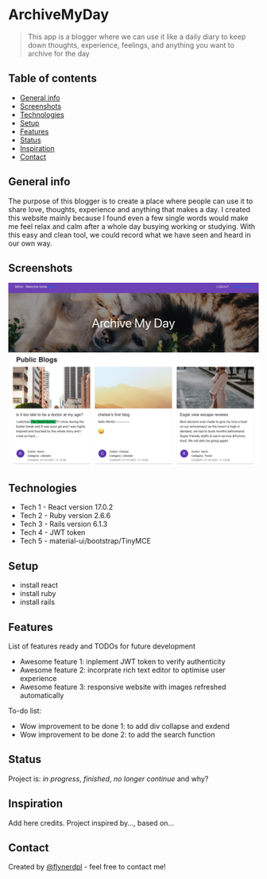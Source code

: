 # ArchiveMyDay
> This app is a blogger where we can use it like a daily diary to keep down thoughts, experience, feelings, and anything you want to archive for the day

## Table of contents
* [General info](#general-info)
* [Screenshots](#screenshots)
* [Technologies](#technologies)
* [Setup](#setup)
* [Features](#features)
* [Status](#status)
* [Inspiration](#inspiration)
* [Contact](#contact)

## General info
The purpose of this blogger is to create a place where people can use it to share love, thoughts, experience and anything that makes a day.
I created this website mainly because I found even a few single words would make me feel relax and calm after a whole day busying working or studying.
With this easy and clean tool, we could record what we have seen and heard in our own way.

## Screenshots
![Example screenshot](/image.js/homePage.png)

## Technologies
* Tech 1 - React version 17.0.2
* Tech 2 - Ruby version 2.6.6
* Tech 3 - Rails version 6.1.3
* Tech 4 - JWT token
* Tech 5 - material-ui/bootstrap/TinyMCE

## Setup
* install react 
* install ruby
* install rails 


## Features
List of features ready and TODOs for future development
* Awesome feature 1: inplement JWT token to verify authenticity 
* Awesome feature 2: incorprate rich text editor to optimise user experience
* Awesome feature 3: responsive website with images refreshed automatically

To-do list:
* Wow improvement to be done 1: to add div collapse and exdend
* Wow improvement to be done 2: to add the search function 

## Status
Project is: _in progress_, _finished_, _no longer continue_ and why?

## Inspiration
Add here credits. Project inspired by..., based on...

## Contact
Created by [@flynerdpl](https://www.flynerd.pl/) - feel free to contact me!
